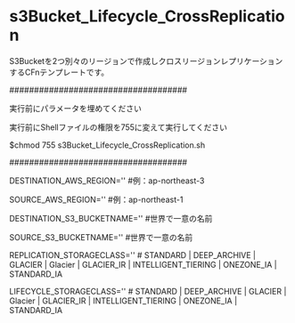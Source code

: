   # s3Bucket_Lifecycle_CrossReplication
  S3Bucketを2つ別々のリージョンで作成しクロスリージョンレプリケーションするCFnテンプレートです。

  ####################################
  
   実行前にパラメータを埋めてください
   
   実行前にShellファイルの権限を755に変えて実行してください
   
   $chmod 755 s3Bucket_Lifecycle_CrossReplication.sh
   
  ####################################

  DESTINATION_AWS_REGION=''  #例：ap-northeast-3
  
  SOURCE_AWS_REGION=''  #例：ap-northeast-1
  
  DESTINATION_S3_BUCKETNAME=''  #世界で一意の名前
  
  SOURCE_S3_BUCKETNAME=''  #世界で一意の名前
  
  REPLICATION_STORAGECLASS=''  # STANDARD | DEEP_ARCHIVE | GLACIER | Glacier | GLACIER_IR | INTELLIGENT_TIERING | ONEZONE_IA | STANDARD_IA
  
  LIFECYCLE_STORAGECLASS=''  # STANDARD | DEEP_ARCHIVE | GLACIER | Glacier | GLACIER_IR | INTELLIGENT_TIERING | ONEZONE_IA | STANDARD_IA
